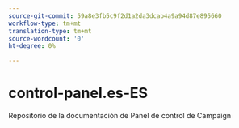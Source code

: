 ```yaml
---
source-git-commit: 59a8e3fb5c9f2d1a2da3dcab4a9a94d87e895660
workflow-type: tm+mt
translation-type: tm+mt
source-wordcount: '0'
ht-degree: 0%

---
```

# control-panel.es-ES

Repositorio de la documentación de Panel de control de Campaign
